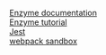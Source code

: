 [Enzyme documentation](https://github.com/airbnb/enzyme)  
[Enzyme tutorial](http://codeheaven.io/testing-react-components-with-enzyme/)  
[Jest](https://facebook.github.io/jest/docs/tutorial-react.html#content)  
[webpack sandbox](https://github.com/cerebral/webpackbin)
